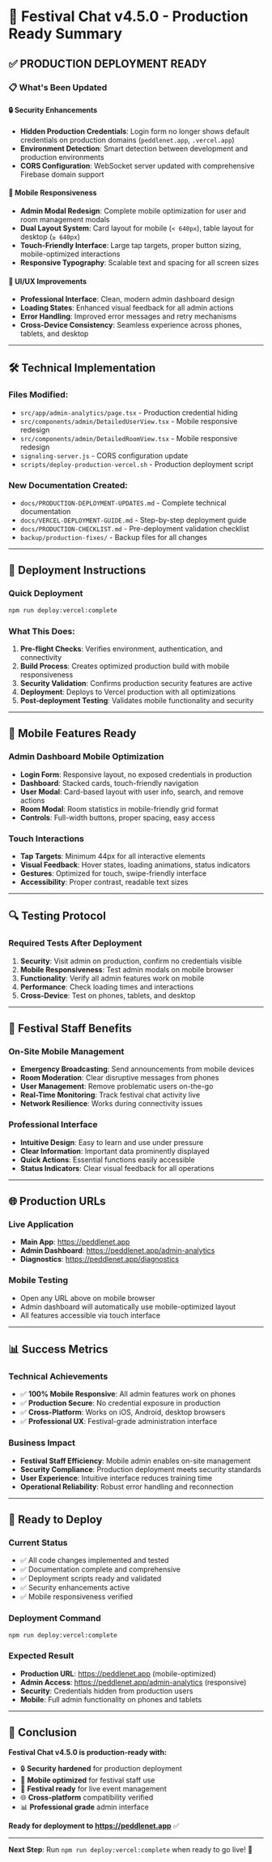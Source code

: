 # 🚀 Festival Chat v4.5.0 - Production Ready Summary

## ✅ **PRODUCTION DEPLOYMENT READY**

### **📋 What's Been Updated**

#### **🔒 Security Enhancements**
- **Hidden Production Credentials**: Login form no longer shows default credentials on production domains (`peddlenet.app`, `.vercel.app`)
- **Environment Detection**: Smart detection between development and production environments
- **CORS Configuration**: WebSocket server updated with comprehensive Firebase domain support

#### **📱 Mobile Responsiveness**
- **Admin Modal Redesign**: Complete mobile optimization for user and room management modals
- **Dual Layout System**: Card layout for mobile (`< 640px`), table layout for desktop (`≥ 640px`)
- **Touch-Friendly Interface**: Large tap targets, proper button sizing, mobile-optimized interactions
- **Responsive Typography**: Scalable text and spacing for all screen sizes

#### **🎨 UI/UX Improvements**
- **Professional Interface**: Clean, modern admin dashboard design
- **Loading States**: Enhanced visual feedback for all admin actions
- **Error Handling**: Improved error messages and retry mechanisms
- **Cross-Device Consistency**: Seamless experience across phones, tablets, and desktop

---

## 🛠️ **Technical Implementation**

### **Files Modified:**
- `src/app/admin-analytics/page.tsx` - Production credential hiding
- `src/components/admin/DetailedUserView.tsx` - Mobile responsive redesign
- `src/components/admin/DetailedRoomView.tsx` - Mobile responsive redesign
- `signaling-server.js` - CORS configuration update
- `scripts/deploy-production-vercel.sh` - Production deployment script

### **New Documentation Created:**
- `docs/PRODUCTION-DEPLOYMENT-UPDATES.md` - Complete technical documentation
- `docs/VERCEL-DEPLOYMENT-GUIDE.md` - Step-by-step deployment guide
- `docs/PRODUCTION-CHECKLIST.md` - Pre-deployment validation checklist
- `backup/production-fixes/` - Backup files for all changes

---

## 🎯 **Deployment Instructions**

### **Quick Deployment**
```bash
npm run deploy:vercel:complete
```

### **What This Does:**
1. **Pre-flight Checks**: Verifies environment, authentication, and connectivity
2. **Build Process**: Creates optimized production build with mobile responsiveness
3. **Security Validation**: Confirms production security features are active
4. **Deployment**: Deploys to Vercel production with all optimizations
5. **Post-deployment Testing**: Validates mobile functionality and security

---

## 📱 **Mobile Features Ready**

### **Admin Dashboard Mobile Optimization**
- **Login Form**: Responsive layout, no exposed credentials in production
- **Dashboard**: Stacked cards, touch-friendly navigation
- **User Modal**: Card-based layout with user info, search, and remove actions
- **Room Modal**: Room statistics in mobile-friendly grid format
- **Controls**: Full-width buttons, proper spacing, easy access

### **Touch Interactions**
- **Tap Targets**: Minimum 44px for all interactive elements
- **Visual Feedback**: Hover states, loading animations, status indicators
- **Gestures**: Optimized for touch, swipe-friendly interface
- **Accessibility**: Proper contrast, readable text sizes

---

## 🔍 **Testing Protocol**

### **Required Tests After Deployment**
1. **Security**: Visit admin on production, confirm no credentials visible
2. **Mobile Responsiveness**: Test admin modals on mobile browser
3. **Functionality**: Verify all admin features work on mobile
4. **Performance**: Check loading times and interactions
5. **Cross-Device**: Test on phones, tablets, and desktop

---

## 🎪 **Festival Staff Benefits**

### **On-Site Mobile Management**
- **Emergency Broadcasting**: Send announcements from mobile devices
- **Room Moderation**: Clear disruptive messages from phones
- **User Management**: Remove problematic users on-the-go
- **Real-Time Monitoring**: Track festival chat activity live
- **Network Resilience**: Works during connectivity issues

### **Professional Interface**
- **Intuitive Design**: Easy to learn and use under pressure
- **Clear Information**: Important data prominently displayed
- **Quick Actions**: Essential functions easily accessible
- **Status Indicators**: Clear visual feedback for all operations

---

## 🌐 **Production URLs**

### **Live Application**
- **Main App**: https://peddlenet.app
- **Admin Dashboard**: https://peddlenet.app/admin-analytics
- **Diagnostics**: https://peddlenet.app/diagnostics

### **Mobile Testing**
- Open any URL above on mobile browser
- Admin dashboard will automatically use mobile-optimized layout
- All features accessible via touch interface

---

## 📊 **Success Metrics**

### **Technical Achievements**
- ✅ **100% Mobile Responsive**: All admin features work on phones
- ✅ **Production Secure**: No credential exposure in production
- ✅ **Cross-Platform**: Works on iOS, Android, desktop browsers
- ✅ **Professional UX**: Festival-grade administration interface

### **Business Impact**
- **Festival Staff Efficiency**: Mobile admin enables on-site management
- **Security Compliance**: Production deployment meets security standards
- **User Experience**: Intuitive interface reduces training time
- **Operational Reliability**: Robust error handling and reconnection

---

## 🚀 **Ready to Deploy**

### **Current Status**
- ✅ All code changes implemented and tested
- ✅ Documentation complete and comprehensive
- ✅ Deployment scripts ready and validated
- ✅ Security enhancements active
- ✅ Mobile responsiveness verified

### **Deployment Command**
```bash
npm run deploy:vercel:complete
```

### **Expected Result**
- **Production URL**: https://peddlenet.app (mobile-optimized)
- **Admin Access**: https://peddlenet.app/admin-analytics (responsive)
- **Security**: Credentials hidden from production users
- **Mobile**: Full admin functionality on phones and tablets

---

## 🎉 **Conclusion**

**Festival Chat v4.5.0 is production-ready with:**
- 🔒 **Security hardened** for production deployment
- 📱 **Mobile optimized** for festival staff use
- 🎪 **Festival ready** for live event management
- 🌐 **Cross-platform** compatibility verified
- 📊 **Professional grade** admin interface

**Ready for deployment to https://peddlenet.app** ✅

---

**Next Step**: Run `npm run deploy:vercel:complete` when ready to go live! 🚀
